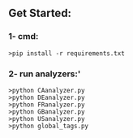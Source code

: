 ## Get Started:

### 1- cmd:

```
>pip install -r requirements.txt
```

### 2- run analyzers:'

```
>python CAanalyzer.py
>python DEanalyzer.py
>python FRanalyzer.py
>python GBanalyzer.py
>python USanalyzer.py
>python global_tags.py
```
